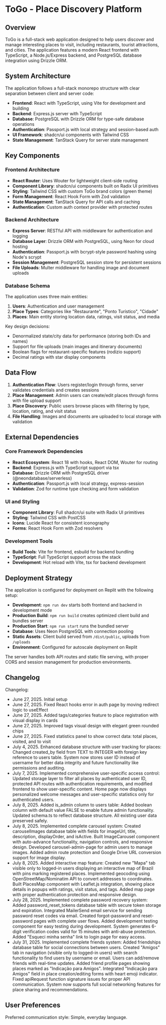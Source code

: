 # ToGo - Place Discovery Platform

## Overview

ToGo is a full-stack web application designed to help users discover and manage interesting places to visit, including restaurants, tourist attractions, and cities. The application features a modern React frontend with TypeScript, a Node.js/Express backend, and PostgreSQL database integration using Drizzle ORM.

## System Architecture

The application follows a full-stack monorepo structure with clear separation between client and server code:

- **Frontend**: React with TypeScript, using Vite for development and building
- **Backend**: Express.js server with TypeScript
- **Database**: PostgreSQL with Drizzle ORM for type-safe database operations
- **Authentication**: Passport.js with local strategy and session-based auth
- **UI Framework**: shadcn/ui components with Tailwind CSS
- **State Management**: TanStack Query for server state management

## Key Components

### Frontend Architecture
- **React Router**: Uses Wouter for lightweight client-side routing
- **Component Library**: shadcn/ui components built on Radix UI primitives
- **Styling**: Tailwind CSS with custom ToGo brand colors (green theme)
- **Form Management**: React Hook Form with Zod validation
- **State Management**: TanStack Query for API calls and caching
- **Authentication**: Custom auth context provider with protected routes

### Backend Architecture
- **Express Server**: RESTful API with middleware for authentication and logging
- **Database Layer**: Drizzle ORM with PostgreSQL, using Neon for cloud hosting
- **Authentication**: Passport.js with bcrypt-style password hashing using Node's scrypt
- **Session Management**: PostgreSQL session store for persistent sessions
- **File Uploads**: Multer middleware for handling image and document uploads

### Database Schema
The application uses three main entities:

1. **Users**: Authentication and user management
2. **Place Types**: Categories like "Restaurante", "Ponto Turístico", "Cidade"
3. **Places**: Main entity storing location data, ratings, visit status, and media

Key design decisions:
- Denormalized state/city data for performance (storing both IDs and names)
- Support for file uploads (main images and itinerary documents)
- Boolean flags for restaurant-specific features (rodizio support)
- Decimal ratings with star display components

## Data Flow

1. **Authentication Flow**: Users register/login through forms, server validates credentials and creates sessions
2. **Place Management**: Admin users can create/edit places through forms with file upload support
3. **Place Discovery**: Public users browse places with filtering by type, location, rating, and visit status
4. **File Handling**: Images and documents are uploaded to local storage with validation

## External Dependencies

### Core Framework Dependencies
- **React Ecosystem**: React 18 with hooks, React DOM, Wouter for routing
- **Backend**: Express.js with TypeScript support via tsx
- **Database**: Drizzle ORM with PostgreSQL driver (@neondatabase/serverless)
- **Authentication**: Passport.js with local strategy, express-session
- **Validation**: Zod for runtime type checking and form validation

### UI and Styling
- **Component Library**: Full shadcn/ui suite with Radix UI primitives
- **Styling**: Tailwind CSS with PostCSS
- **Icons**: Lucide React for consistent iconography
- **Forms**: React Hook Form with Zod resolvers

### Development Tools
- **Build Tools**: Vite for frontend, esbuild for backend bundling
- **TypeScript**: Full TypeScript support across the stack
- **Development**: Hot reload with Vite, tsx for backend development

## Deployment Strategy

The application is configured for deployment on Replit with the following setup:

- **Development**: `npm run dev` starts both frontend and backend in development mode
- **Production Build**: `npm run build` creates optimized client build and bundles server
- **Production Start**: `npm run start` runs the bundled server
- **Database**: Uses Neon PostgreSQL with connection pooling
- **Static Assets**: Client build served from `/dist/public`, uploads from `/uploads`
- **Environment**: Configured for autoscale deployment on Replit

The server handles both API routes and static file serving, with proper CORS and session management for production environments.

## Changelog

Changelog:
- June 27, 2025. Initial setup
- June 27, 2025. Fixed React hooks error in auth page by moving redirect logic to useEffect
- June 27, 2025. Added tags/categories feature to place registration with visual display in cards
- June 27, 2025. Improved tags visual design with elegant green rounded chips
- June 27, 2025. Fixed statistics panel to show correct data: total places, visited, and to visit
- July 4, 2025. Enhanced database structure with user tracking for places: Changed created_by field from TEXT to INTEGER with foreign key reference to users table. System now stores user ID instead of username for better data integrity and future functionality like permissions and auditing.
- July 7, 2025. Implemented comprehensive user-specific access control: Updated storage layer to filter all places by authenticated user ID, protected API routes with authentication requirements, and modified frontend to show user-specific content. Home page now displays personalized welcome messages and user-specific statistics only for authenticated users.
- July 8, 2025. Added is_admin column to users table: Added boolean column with default value FALSE to enable future admin functionality. Updated schema.ts to reflect database structure. All existing user data preserved safely.
- July 8, 2025. Implemented complete carousel system: Created carouselImages database table with fields for imageUrl, title, description, displayOrder, and isActive. Built ImageCarousel component with auto-advance functionality, navigation controls, and responsive design. Developed carousel-admin-page for admin users to manage images. Added admin route protection and Google Drive URL conversion support for image display.
- July 8, 2025. Added interactive map feature: Created new "Mapa" tab visible only to logged-in users displaying an interactive map of Brazil with pins marking registered places. Implemented geocoding using OpenStreetMap/Nominatim API to convert addresses to coordinates. Built PlacesMap component with Leaflet.js integration, showing place details in popups with ratings, visit status, and tags. Added map page with proper authentication protection and responsive design.
- July 28, 2025. Implemented complete password recovery system: Added password_reset_tokens database table with secure token storage and expiration. Integrated MailerSend email service for sending password reset codes via email. Created forgot-password and reset-password pages with complete user flows. Added development testing component for easy testing during development. System generates 6-digit verification codes valid for 15 minutes with anti-abuse protection. Added "Esqueci minha senha" link to login page for easy access.
- July 31, 2025. Implemented complete friends system: Added friendships database table for social connections between users. Created "Amigos" tab in navigation (visible only to logged-in users) with search functionality to find users by username or email. Users can add/remove friends with real-time updates. Added friend profile pages showing places marked as "Indicação para Amigos". Integrated "Indicação para Amigos" field in place creation/editing forms with heart emoji indicator. Fixed apiRequest function signature issues for proper API communication. System now supports full social networking features for place sharing and recommendations.

## User Preferences

Preferred communication style: Simple, everyday language.